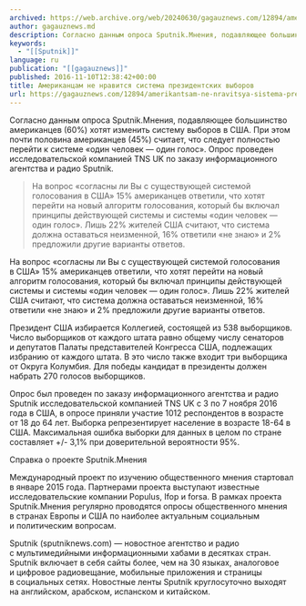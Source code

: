 ```yaml
---
archived: https://web.archive.org/web/20240630/gagauznews.com/12894/amerikantsam-ne-nravitsya-sistema-prezidentskih-vyborov.html
author: gagauznews.md
description: Согласно данным опроса Sputnik.Мнения, подавляющее большинство американцев (60%) хотят изменить систему выборов в США. При этом почти половина американцев (45%) считает, что следует полностью перейти к системе «один человек — один голос». Опрос проведен исследовательской компанией TNS UK по заказу информационного агентства и радио Sputnik. На вопрос «согласны ли Вы с существующей системой голосования в США» 15% американцев ответили, что хотят перейти на новый алгоритм голосования, который бы включал принципы действующей системы и системы «один человек — один голос». Лишь 22% жителей США считают, что система должна оставаться неизменной, 16% ответили «не знаю» и 2% предложили другие варианты ответов. Президент США избирается Коллегией, состоящей из 538 выборщиков. Число выборщиков от каждого штата равно общему числу сенаторов и депутатов Палаты представителей Конгресса США, […]
keywords:
  - "[[Sputnik]]"
language: ru
publication: "[[gagauznews]]"
published: 2016-11-10T12:38:42+00:00
title: Американцам не нравится система президентских выборов
url: https://gagauznews.com/12894/amerikantsam-ne-nravitsya-sistema-prezidentskih-vyborov.html
---
```


Согласно данным опроса Sputnik.Мнения, подавляющее большинство американцев (60%) хотят изменить систему выборов в США. При этом почти половина американцев (45%) считает, что следует полностью перейти к системе «один человек — один голос». Опрос проведен исследовательской компанией TNS UK по заказу информационного агентства и радио Sputnik.

> На вопрос «согласны ли Вы с существующей системой голосования в США» 15% американцев ответили, что хотят перейти на новый алгоритм голосования, который бы включал принципы действующей системы и системы «один человек — один голос». Лишь 22% жителей США считают, что система должна оставаться неизменной, 16% ответили «не знаю» и 2% предложили другие варианты ответов.

На вопрос «согласны ли Вы с существующей системой голосования в США» 15% американцев ответили, что хотят перейти на новый алгоритм голосования, который бы включал принципы действующей системы и системы «один человек — один голос». Лишь 22% жителей США считают, что система должна оставаться неизменной, 16% ответили «не знаю» и 2% предложили другие варианты ответов.

Президент США избирается Коллегией, состоящей из 538 выборщиков. Число выборщиков от каждого штата равно общему числу сенаторов и депутатов Палаты представителей Конгресса США, подлежащих избранию от каждого штата. В это число также входит три выборщика от Округа Колумбия. Для победы кандидат в президенты должен набрать 270 голосов выборщиков.

Опрос был проведен по заказу информационного агентства и радио Sputnik исследовательской компанией TNS UK с 3 по 7 ноября 2016 года в США, в опросе приняли участие 1012 респондентов в возрасте от 18 до 64 лет. Выборка репрезентирует население в возрасте 18-64 в США. Максимальная ошибка выборки для данных в целом по стране составляет +/- 3,1% при доверительной вероятности 95%.

Справка о проекте Sputnik.Мнения

Международный проект по изучению общественного мнения стартовал в январе 2015 года. Партнерами проекта выступают известные исследовательские компании Populus, Ifop и forsa. В рамках проекта Sputnik.Мнения регулярно проводятся опросы общественного мнения в странах Европы и США по наиболее актуальным социальным и политическим вопросам.

Sputnik (sputniknews.com) — новостное агентство и радио с мультимедийными информационными хабами в десятках стран. Sputnik включает в себя сайты более, чем на 30 языках, аналоговое и цифровое радиовещание, мобильные приложения и страницы в социальных сетях. Новостные ленты Sputnik круглосуточно выходят на английском, арабском, испанском и китайском.